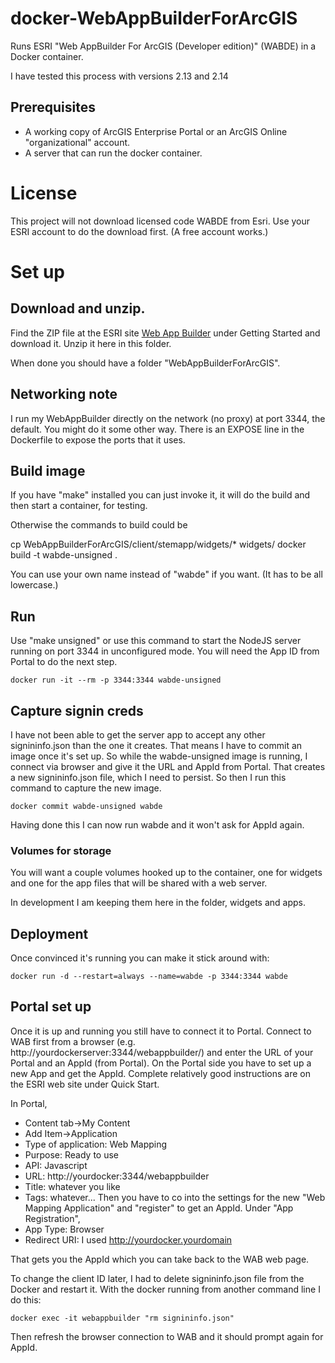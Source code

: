 # docker-WebAppBuilderForArcGIS
Runs ESRI "Web AppBuilder For ArcGIS (Developer edition)" (WABDE) in a Docker container.

I have tested this process with versions 2.13 and 2.14

## Prerequisites 

* A working copy of ArcGIS Enterprise Portal or an ArcGIS Online "organizational" account.
* A server that can run the docker container.

# License

This project will not download licensed code WABDE from Esri.
Use your ESRI account to do the download first. (A free account works.)

# Set up

## Download and unzip.

Find the ZIP file at the ESRI site [Web App Builder](https://developers.arcgis.com/web-appbuilder/) under Getting Started and download it.
Unzip it here in this folder.

When done you should have a folder "WebAppBuilderForArcGIS".

## Networking note

I run my WebAppBuilder directly on the network (no proxy) at port
3344, the default. You might do it some other way.  There is an EXPOSE
line in the Dockerfile to expose the ports that it uses.

## Build image

If you have "make" installed you can just invoke it, it will do the build
and then start a container, for testing. 

Otherwise the commands to build could be

   cp WebAppBuilderForArcGIS/client/stemapp/widgets/* widgets/
   docker build -t wabde-unsigned .

You can use your own name instead of "wabde" if you want.
(It has to be all lowercase.)

## Run

Use "make unsigned" or use this command to start the NodeJS server running on port 3344
in unconfigured mode. You will need the App ID from Portal to do the next step.

    docker run -it --rm -p 3344:3344 wabde-unsigned

## Capture signin creds

I have not been able to get the server app to accept any other
signininfo.json than the one it creates. That means I have to commit
an image once it's set up. So while the wabde-unsigned image is
running, I connect via browser and give it the URL and AppId from
Portal.  That creates a new signininfo.json file, which I need to
persist. So then I run this command to capture the new image.

    docker commit wabde-unsigned wabde

Having done this I can now run wabde and it won't ask for AppId again.

### Volumes for storage

You will want a couple volumes hooked up to the container, one for
widgets and one for the app files that will be shared with a web
server.

In development I am keeping them here in the folder, widgets and apps.

## Deployment

Once convinced it's running you can make it stick around with:

    docker run -d --restart=always --name=wabde -p 3344:3344 wabde

## Portal set up

Once it is up and running you still have to connect it to Portal.
Connect to WAB first from a browser (e.g. http://yourdockerserver:3344/webappbuilder/) and
enter the URL of your Portal and an AppId (from Portal). On the Portal
side you have to set up a new App and get the AppId. Complete
relatively good instructions are on the ESRI web site under Quick Start.

In Portal,
* Content tab->My Content
* Add Item->Application
* Type of application: Web Mapping
* Purpose: Ready to use
* API: Javascript
* URL: http://yourdocker:3344/webappbuilder
* Title: whatever you like
* Tags: whatever...
Then you have to co into the settings for the new "Web Mapping Application"
and "register" to get an AppId. Under "App Registration",
* App Type: Browser
* Redirect URI: I used http://yourdocker.yourdomain

That gets you the AppId which you can take back to the WAB web page.

To change the client ID later, I had to delete signininfo.json
file from the Docker and restart it.
With the docker running from another command line I do this:

    docker exec -it webappbuilder "rm signininfo.json"

Then refresh the browser connection to WAB and it should prompt again for AppId.


